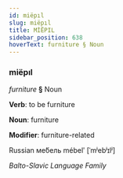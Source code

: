 ```yaml
---
id: miëpıl
slug: miëpıl
title: MİËPIL
sidebar_position: 638
hoverText: furniture § Noun
---
```


### miëpıl

*furniture* **§** Noun

**Verb**: to be furniture

**Noun**: furniture

**Modifier**: furniture-related

Russian ме́бель mébelʹ [ˈmʲebʲɪlʲ]

*Balto-Slavic Language Family*